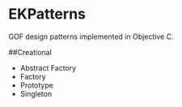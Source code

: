 EKPatterns
==========

GOF design patterns implemented in Objective C.

##Creational
- Abstract Factory
- Factory   
- Prototype
- Singleton


